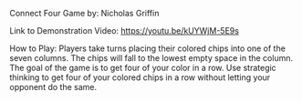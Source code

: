 Connect Four Game
by: Nicholas Griffin

Link to Demonstration Video: https://youtu.be/kUYWjM-5E9s

How to Play:
Players take turns placing their colored chips into one of the seven columns. 
The chips will fall to the lowest empty space in the column. The goal of the
game is to get four of your color in a row. Use strategic thinking to get four
of your colored chips in a row without letting your opponent do the same. 
